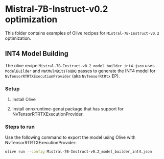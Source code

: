 # Mistral-7B-Instruct-v0.2 optimization

This folder contains examples of Olive recipes for `Mistral-7B-Instruct-v0.2` optimization.

## INT4 Model Building

The olive recipe `Mistral-7B-Instruct-v0.2_model_builder_int4.json` uses `ModelBuilder` and `MatMulNBitsToQDQ` passes to generate the INT4 model for `NvTensorRTRTXExecutionProvider` (aka `NvTensorRtRtx` EP).

### Setup

1. Install Olive 

2. Install onnxruntime-genai package that has support for NvTensorRTRTXExecutionProvider.

### Steps to run

Use the following command to export the model using Olive with NvTensorRTRTXExecutionProvider:

```bash
olive run --config Mistral-7B-Instruct-v0.2_model_builder_int4.json
```